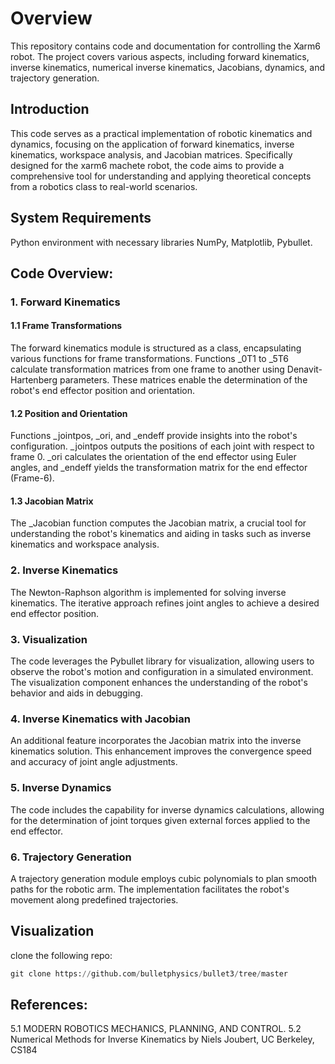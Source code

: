 # Overview

This repository contains code and documentation for controlling the Xarm6 robot. The project covers various aspects, including forward kinematics, inverse kinematics, numerical inverse kinematics, Jacobians, dynamics, and trajectory generation.

## Introduction
This code serves as a practical implementation of robotic kinematics and dynamics, focusing on the application of forward kinematics, inverse kinematics, workspace analysis, and Jacobian matrices. Specifically designed for the xarm6 machete robot, the code aims to provide a comprehensive tool for understanding and applying theoretical concepts from a robotics class to real-world scenarios.

## System Requirements
Python environment with necessary libraries NumPy, Matplotlib, Pybullet. 

## Code Overview:
### 1. Forward Kinematics
#### 1.1 Frame Transformations
The forward kinematics module is structured as a class, encapsulating various functions for frame transformations. Functions _0T1 to _5T6 calculate transformation matrices from one frame to another using Denavit-Hartenberg parameters. These matrices enable the determination of the robot's end effector position and orientation.

#### 1.2 Position and Orientation
Functions _jointpos, _ori, and _endeff provide insights into the robot's configuration. _jointpos outputs the positions of each joint with respect to frame 0. _ori calculates the orientation of the end effector using Euler angles, and _endeff yields the transformation matrix for the end effector (Frame-6).

#### 1.3 Jacobian Matrix
The _Jacobian function computes the Jacobian matrix, a crucial tool for understanding the robot's kinematics and aiding in tasks such as inverse kinematics and workspace analysis.

### 2. Inverse Kinematics
The Newton-Raphson algorithm is implemented for solving inverse kinematics. The iterative approach refines joint angles to achieve a desired end effector position.

### 3. Visualization
The code leverages the Pybullet library for visualization, allowing users to observe the robot's motion and configuration in a simulated environment. The visualization component enhances the understanding of the robot's behavior and aids in debugging.


### 4. Inverse Kinematics with Jacobian
An additional feature incorporates the Jacobian matrix into the inverse kinematics solution. This enhancement improves the convergence speed and accuracy of joint angle adjustments.

### 5. Inverse Dynamics
The code includes the capability for inverse dynamics calculations, allowing for the determination of joint torques given external forces applied to the end effector.

### 6. Trajectory Generation
A trajectory generation module employs cubic polynomials to plan smooth paths for the robotic arm. The implementation facilitates the robot's movement along predefined trajectories.


## Visualization
clone the following repo:
```python
git clone https://github.com/bulletphysics/bullet3/tree/master
```


## References:
5.1 MODERN ROBOTICS MECHANICS, PLANNING, AND CONTROL.
5.2 Numerical Methods for Inverse Kinematics by Niels Joubert, UC Berkeley, CS184

